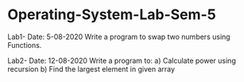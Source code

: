 # Operating-System-Lab-Sem-5

Lab1- Date: 5-08-2020
Write a program to swap two numbers using Functions.


Lab2- Date: 12-08-2020
Write a program to:
a) Calculate power using recursion
b) Find the largest element in given array
